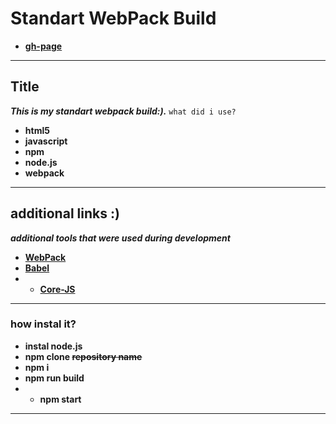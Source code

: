 # Standart WebPack Build
* **[gh-page](https://antonoshurek.github.io/My__Webpack--BUild/)**
---

## Title
***This is my standart webpack build:).***
`what did i use?`
* **html5**
* **javascript**
* **npm**
* **node.js**
* **webpack**

---

## additional links :)
***additional tools that were used during development***

* **[WebPack](https://webpack.js.org/)**
* **[Babel](https://babeljs.io/docs/en/usage)**
* * **[Core-JS](https://github.com/zloirock/core-js)**

---

### how instal it?

* **instal node.js**
* **npm clone ~~repository name~~**
* **npm i**
* **npm run build**
* * **npm start**

---
